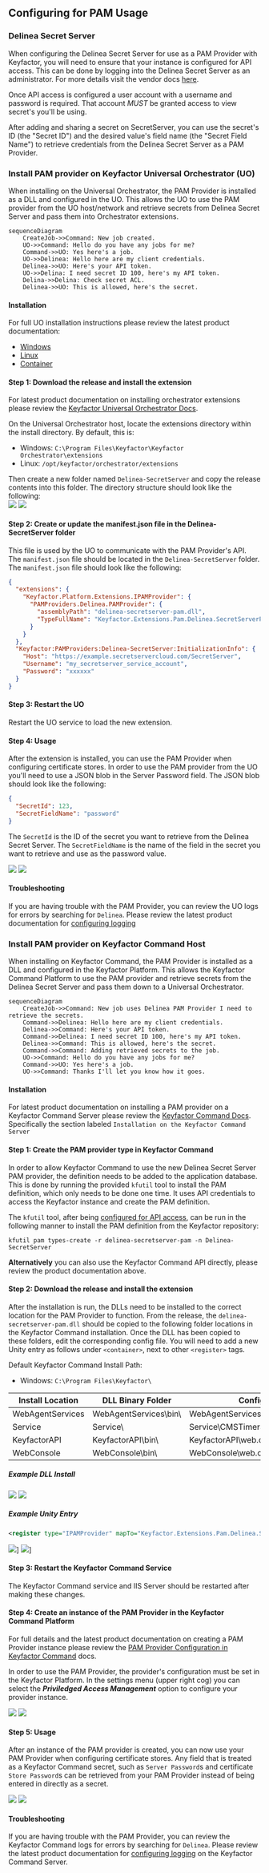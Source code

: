 ## Configuring for PAM Usage
### Delinea Secret Server
When configuring the Delinea Secret Server for use as a PAM Provider with Keyfactor, you will need to ensure that your
instance is configured for API access. This can be done by logging into the Delinea Secret Server as an administrator.
For more details visit the vendor docs [here](https://docs.delinea.com/secrets/current/api-scripting/sdk-cli/index.md#setup_procedure).

Once API access is configured a user account with a username and password is required. That account *MUST* be granted access
to view secret's you'll be using.

After adding and sharing a secret on SecretServer, you can use the secret's ID (the "Secret ID") and the desired value's
field name (the "Secret Field Name") to retrieve credentials from the Delinea Secret Server as a PAM Provider.

### Install PAM provider on Keyfactor Universal Orchestrator (UO)
When installing on the Universal Orchestrator, the PAM Provider is installed as a DLL and configured in the UO. This allows
the UO to use the PAM provider from the UO host/network and retrieve secrets from Delinea Secret Server and pass them
into Orchestrator extensions.

```mermaid
sequenceDiagram
    CreateJob->>Command: New job created.
    UO->>Command: Hello do you have any jobs for me?
    Command->>UO: Yes here's a job.
    UO->>Delinea: Hello here are my client credentials.
    Delinea->>UO: Here's your API token.
    UO->>Delina: I need secret ID 100, here's my API token.
    Delina->>Delina: Check secret ACL.
    Delinea->>UO: This is allowed, here's the secret. 
```

#### Installation
For full UO installation instructions please review the latest product documentation:
- [Windows](https://software.keyfactor.com/Content/InstallingAgents/NetCoreOrchestrator/InstalltheOrchestratorWindows.htm?Highlight=universal%20orchestrator)
- [Linux](https://software.keyfactor.com/Content/InstallingAgents/NetCoreOrchestrator/InstalltheOrchestratorLinux.htm)
- [Container](https://software.keyfactor.com/Content/InstallingAgents/NetCoreOrchestrator/InstalltheOrchestratorLinuxContainer.htm)

#### Step 1: Download the release and install the extension
For latest product documentation on installing orchestrator extensions please review the
[Keyfactor Universal Orchestrator Docs](https://software.keyfactor.com/Content/InstallingAgents/NetCoreOrchestrator/CustomExtensions.htm).

On the Universal Orchestrator host, locate the extensions directory within the install directory. By default, this is:
- Windows: `C:\Program Files\Keyfactor\Keyfactor Orchestrator\extensions`
- Linux: `/opt/keyfactor/orchestrator/extensions`

Then create a new folder named `Delinea-SecretServer` and copy the release contents into this folder. The directory structure
should look like the following:  
![](../images/uo_dir.png)
![](images/uo_dir.png)

#### Step 2: Create or update the manifest.json file in the Delinea-SecretServer folder
This file is used by the UO to communicate with the PAM Provider's API. The `manifest.json` file should be located in the
`Delinea-SecretServer` folder. The `manifest.json` file should look like the following:
```json
{
  "extensions": {
    "Keyfactor.Platform.Extensions.IPAMProvider": {
      "PAMProviders.Delinea.PAMProvider": {
        "assemblyPath": "delinea-secretserver-pam.dll",
        "TypeFullName": "Keyfactor.Extensions.Pam.Delinea.SecretServerPam"
      }
    }
  },
  "Keyfactor:PAMProviders:Delinea-SecretServer:InitializationInfo": {
    "Host": "https://example.secretservercloud.com/SecretServer",
    "Username": "my_secretserver_service_account",
    "Password": "xxxxxx"
  }
}
```

#### Step 3: Restart the UO
Restart the UO service to load the new extension.

#### Step 4: Usage
After the extension is installed, you can use the PAM Provider when configuring certificate stores. In order to use the PAM
provider from the UO you'll need to use a JSON blob in the Server Password field. The JSON blob should look like the following:
```json
{
  "SecretId": 123,
  "SecretFieldName": "password"
}
```
The `SecretId` is the ID of the secret you want to retrieve from the Delinea Secret Server. The `SecretFieldName` is the
name of the field in the secret you want to retrieve and use as the password value.

![](../images/usage.png)
![](images/usage.png)

#### Troubleshooting
If you are having trouble with the PAM Provider, you can review the UO logs for errors by searching for `Delinea`. Please
review the latest product documentation for [configuring logging](https://software.keyfactor.com/Content/InstallingAgents/NetCoreOrchestrator/ConfigureLogging.htm)


### Install PAM provider on Keyfactor Command Host
When installing on Keyfactor Command, the PAM Provider is installed as a DLL and configured in the Keyfactor Platform.
This allows the Keyfactor Command Platform to use the PAM provider and retrieve secrets from the Delinea Secret Server
and pass them down to a Universal Orchestrator.

```mermaid
sequenceDiagram
    CreateJob->>Command: New job uses Delinea PAM Provider I need to retrieve the secrets.
    Command->>Delinea: Hello here are my client credentials.
    Delinea->>Command: Here's your API token.
    Command->>Delinea: I need secret ID 100, here's my API token.
    Delinea->>Command: This is allowed, here's the secret.
    Command->>Command: Adding retrieved secrets to the job.
    UO->>Command: Hello do you have any jobs for me?
    Command->>UO: Yes here's a job.
    UO->>Command: Thanks I'll let you know how it goes. 
```

#### Installation
For latest product documentation on installing a PAM provider on a Keyfactor Command Server please review the [Keyfactor Command Docs](https://software.keyfactor.com/Content/ReferenceGuide/Preparing%20Third%20Party%20PAM%20Providers%20to%20Work%20with.htm?Highlight=pam).
Specifically the section labeled `Installation on the Keyfactor Command Server`

#### Step 1: Create the PAM provider type in Keyfactor Command
In order to allow Keyfactor Command to use the new Delinea Secret Server PAM provider, the definition needs to be added
to the application database. This is done by running the provided `kfutil` tool to install the PAM definition, which only
needs to be done one time. It uses API credentials to access the Keyfactor instance and create the PAM definition.

The `kfutil` tool, after being [configured for API access](https://github.com/Keyfactor/kfutil#quickstart), can be run
in the following manner to install the PAM definition from the Keyfactor repository:

```
kfutil pam types-create -r delinea-secretserver-pam -n Delinea-SecretServer
```

**Alternatively** you can also use the Keyfactor Command API directly, please review the product documentation above.

#### Step 2: Download the release and install the extension
After the installation is run, the DLLs need to be installed to the correct location for the PAM Provider to function.
From the release, the `delinea-secretserver-pam.dll` should be copied to the following folder locations in the Keyfactor
Command installation. Once the DLL has been copied to these folders, edit the corresponding config file. You will need to add a
new Unity entry as follows under `<container>`, next to other `<register>` tags.

Default Keyfactor Command Install Path:
- Windows: `C:\Program Files\Keyfactor\`

| Install Location | DLL Binary Folder     | Config File                         |
|------------------|-----------------------|-------------------------------------|
| WebAgentServices | WebAgentServices\bin\ | WebAgentServices\web.config         |
| Service          | Service\              | Service\CMSTimerService.exe.config  |
| KeyfactorAPI     | KeyfactorAPI\bin\     | KeyfactorAPI\web.config             |
| WebConsole       | WebConsole\bin\       | WebConsole\web.config               |

##### Example DLL Install
![](../images/dll_install.png)
![](images/dll_install.png)

##### Example Unity Entry
```xml
<register type="IPAMProvider" mapTo="Keyfactor.Extensions.Pam.Delinea.SecretServerPam, delinea-secretserver-pam" name="Delinea-SecretServer" />
```
![](../images/unity_changes.png)]
![](images/unity_changes.png)]

#### Step 3: Restart the Keyfactor Command Service
The Keyfactor Command service and IIS Server should be restarted after making these changes.

#### Step 4: Create an instance of the PAM Provider in the Keyfactor Command Platform
For full details and the latest product documentation on creating a PAM Provider instance please review the
[PAM Provider Configuration in Keyfactor Command](https://software.keyfactor.com/Content/ReferenceGuide/PAM%20Configuration%20in%20Keyfactor%20Command.htm?Highlight=delinea) docs.

In order to use the PAM Provider, the provider's configuration must be set in the Keyfactor Platform. In the settings
menu (upper right cog) you can select the ___Priviledged Access Management___ option to configure your provider instance.

![](../images/setting.png)
![](images/setting.png)

#### Step 5: Usage
After an instance of the PAM provider is created, you can now use your PAM Provider when configuring certificate stores.
Any field that is treated as a Keyfactor Command secret, such as `Server Password`s and certificate `Store Password`s can
be retrieved from your PAM Provider instead of being entered in directly as a secret.

![](../images/password.png)
![](images/password.png)

#### Troubleshooting
If you are having trouble with the PAM Provider, you can review the Keyfactor Command logs for errors by searching for `Delinea`.
Please review the latest product documentation for [configuring logging](https://software.keyfactor.com/Content/ReferenceGuide/Log%20Edit.htm)
on the Keyfactor Command Server.
```